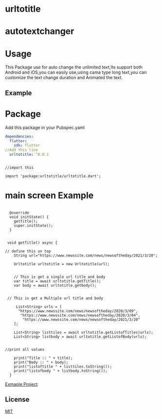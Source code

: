 # urltotitle

# autotextchanger

# Usage

This Package use for auto change the unlimited text,Its support both Android and iOS,you can easily use,using cama type long text,you can customize the text change duration and Animated the text.

## Example

# Package

Add this package in your Pubspec.yaml

```yaml
dependencies:
  flutter:
    sdk: flutter
//Add this line
  urltotitle: ^0.0.1
```

```flutter

//import this 

import 'package:urltotitle/urltotitle.dart';

```
 # main screen Example


```flutter

  @override
  void initState() {
    getTitle();
    super.initState();
  }

   
 void getTitle() async {

// define this on top 
    String url="https://www.newssite.com/news/newsoftheday/2021/3/20";

    Urltotitle urltotitle = new Urltotitle(url);


    // This is get a single url title and body 
    var title = await urltotitle.getTitle();
    var body = await urltotitle.getbody();


 // This is get a Multiple url title and body 

     List<String> urls = [
      "https://www.newssite.com/news/newsoftheday/2020/3/09",
       "https://www.newssite.com/news/newsoftheday/2020/3/04",
        "https://www.newssite.com/news/newsoftheday/2021/3/20"
    ];

    List<String> listtiles = await urltotitle.getListofTitles(urls);
    List<String> listbody = await urltotitle.getListofBody(urls);
    

//print all values 

    print("Title :: " + title);
    print("Body :: " + body);
    print("listoftitle " + listtiles.toString());
    print("listofbody " + listbody.toString());
  }

```

[Exmaple Project](https://github.com/pilojanmobile/urltotitleexmaple)

## License
[MIT](https://choosealicense.com/licenses/mit/)
